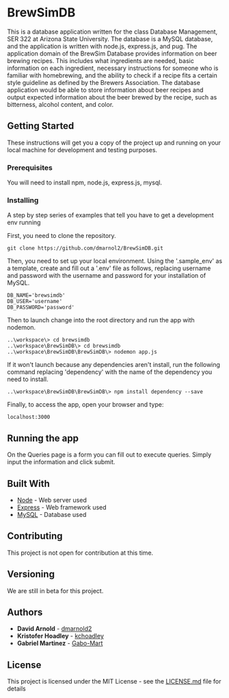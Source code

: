# BrewSimDB


This is a database application written for the class Database Management, SER 322 at Arizona State University. The database is a MySQL database, and the application is written with node.js, express.js, and pug.
The application domain of the BrewSim Database provides information on beer brewing recipes. This includes what ingredients are needed, basic information on each ingredient, necessary instructions for someone who is familiar with homebrewing, and the ability to check if a recipe fits a certain style guideline as defined by the Brewers Association. The database application would be able to store information about beer recipes and output expected information about the beer brewed by the recipe, such as bitterness, alcohol content, and color.


## Getting Started

These instructions will get you a copy of the project up and running on your local machine for development and testing purposes.

### Prerequisites

You will need to install npm, node.js, express.js, mysql.

### Installing

A step by step series of examples that tell you have to get a development env running

First, you need to clone the repository.

```
git clone https://github.com/dmarnol2/BrewSimDB.git
```

Then, you need to set up your local environment. Using the '.sample_env' as a template, create and fill out a '.env' file as follows, replacing username and password with the username and password for your installation of MySQL.

```
DB_NAME='brewsimdb'
DB_USER='username'
DB_PASSWORD='password'
```

Then to launch change into the root directory and run the app with nodemon.

```
..\workspace\> cd brewsimdb
..\workspace\BrewSimDB\> cd brewsimdb
..\workspace\BrewSimDB\BrewSimDB\> nodemon app.js
```
If it won't launch because any dependencies aren't install, run the following command replacing 'dependency' with the name of the dependency you need to install.
```
..\workspace\BrewSimDB\BrewSimDB\> npm install dependency --save
```

Finally, to access the app, open your browser and type:

```
localhost:3000
```

## Running the app

On the Queries page is a form you can fill out to execute queries. Simply input the information and click submit.

## Built With

* [Node](https://nodejs.org/) - Web server used
* [Express](https://expressjs.com/) - Web framework used
* [MySQL](https://dev.mysql.com/downloads/) - Database used

## Contributing

This project is not open for contribution at this time.

## Versioning

We are still in beta for this project.

## Authors

* **David Arnold**  - [dmarnold2](https://github.com/dmarnol2)
* **Kristofer Hoadley**  - [kchoadley](https://github.com/kchoadley)
* **Gabriel Martinez** - [Gabo-Mart](https://github.com/gabo-mart)

## License

This project is licensed under the MIT License - see the [LICENSE.md](LICENSE.md) file for details
